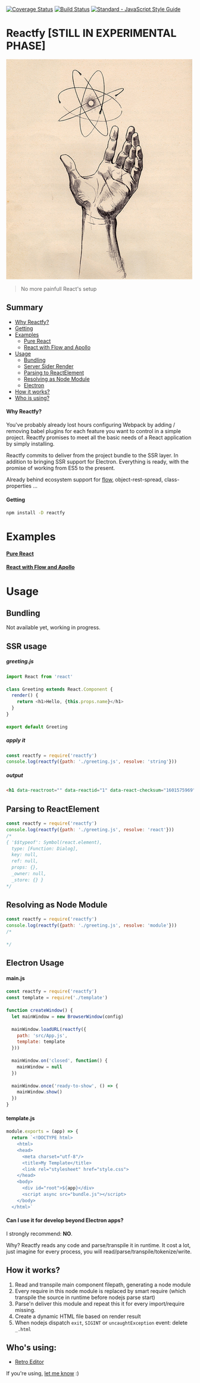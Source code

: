 [![Coverage Status](https://coveralls.io/repos/github/raphamorim/reactfy/badge.svg?branch=master)](https://coveralls.io/github/raphamorim/reactfy?branch=master) [![Build Status](https://travis-ci.org/raphamorim/reactfy.svg)](https://travis-ci.org/raphamorim/reactfy) [![Standard - JavaScript Style Guide](https://img.shields.io/badge/code_style-standard-brightgreen.svg)](http://standardjs.com/)

# Reactfy [STILL IN EXPERIMENTAL PHASE]

![Reactfy](images/illustration.jpg)

> No more painfull React's setup

## Summary

- [Why Reactfy?](#why-reactfy)
- [Getting](#getting)
- [Examples](#examples)
  - [Pure React](#pure-react)
  - [React with Flow and Apollo](#react-with-flow-and-apollo)
- [Usage](#usage)
  - [Bundling](#bundling-usage)
  - [Server Sider Render](#ssr-usage)
  - [Parsing to ReactElement](#parsing-to-reactelement)
  - [Resolving as Node Module](#resolving-as-node-module)
  - [Electron](#electron-usage)
- [How it works?](#how-it-works)
- [Who is using?](#whos-using)

#### Why Reactfy?

You've probably already lost hours configuring Webpack by adding / removing babel plugins for each feature you want to control in a simple project. Reactfy promises to meet all the basic needs of a React application by simply installing.

Reactfy commits to deliver from the project bundle to the SSR layer. In addition to bringing SSR support for Electron. Everything is ready, with the promise of working from ES5 to the present.

Already behind ecosystem support for [flow](https://flow.org), object-rest-spread, class-properties ...

#### Getting

```bash
npm install -D reactfy
```

# Examples

#### [Pure React](test/fixtures/react/README.md)
#### [React with Flow and Apollo](test/fixtures/react-flow-apollo/README.md)

# Usage

## Bundling

Not available yet, working in progress.

## SSR usage

##### greeting.js

```js
import React from 'react'

class Greeting extends React.Component {
  render() {
    return <h1>Hello, {this.props.name}</h1>
  }
}

export default Greeting
```

##### apply it

```js
const reactfy = require('reactfy')
console.log(reactfy({path: './greeting.js', resolve: 'string'}))
```

##### output

```html
<h1 data-reactroot="" data-reactid="1" data-react-checksum="1601575969"><!-- react-text: 2 -->Hello, <!-- /react-text --></h1>
```

## Parsing to ReactElement

```js
const reactfy = require('reactfy')
console.log(reactfy({path: './greeting.js', resolve: 'react'}))
/*
{ '$$typeof': Symbol(react.element),
  type: [Function: Dialog],
  key: null,
  ref: null,
  props: {},
  _owner: null,
  _store: {} }
*/
```

## Resolving as Node Module

```js
const reactfy = require('reactfy')
console.log(reactfy({path: './greeting.js', resolve: 'module'}))
/*

*/
```

## Electron Usage

#### main.js

```js
const reactfy = require('reactfy')
const template = require('./template')

function createWindow() {
  let mainWindow = new BrowserWindow(config)

  mainWindow.loadURL(reactfy({
    path: 'src/App.js',
    template: template
  }))

  mainWindow.on('closed', function() {
    mainWindow = null
  })

  mainWindow.once('ready-to-show', () => {
    mainWindow.show()
  })
}
```

#### template.js

```js
module.exports = (app) => {
  return `<!DOCTYPE html>
    <html>
    <head>
      <meta charset="utf-8"/>
      <title>My Template</title>
      <link rel="stylesheet" href="style.css">
    </head>
    <body>
      <div id="root">${app}</div>
      <script async src="bundle.js"></script>
    </body>
  </html>`
```

#### Can I use it for develop beyond Electron apps?

I strongly recommend: **NO**.

Why? Reactfy reads any code and parse/transpile it in runtime. It cost a lot, just imagine for every process, you will read/parse/transpile/tokenize/write.

## How it works?

1. Read and transpile main component filepath, generating a node module
2. Every require in this node module is replaced by smart require (which transpile the source in runtime before nodejs parse start)
3. Parse'n deliver this module and repeat this it for every import/require missing.
4. Create a dynamic HTML file based on render result
5. When nodejs dispatch `exit`, `SIGINT` or `uncaughtException` event: delete `_.html`

## Who's using:

- [Retro Editor](https://github.com/raphamorim/retro)

If you're using, [let me know](https://github.com/raphamorim/reactfy/issues/new) :)
